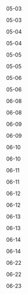 05-03

05-03

05-04

05-04

05-05

05-05

05-06

05-06

06-08

06-08

06-09

06-09

06-10

06-10

06-11

06-11

06-12

06-12

06-13

06-13

06-14

06-14

06-22

06-22

06-23

